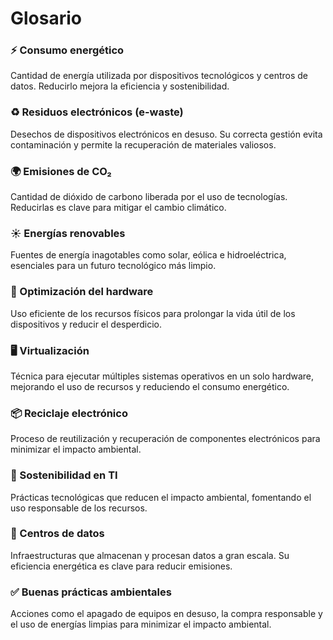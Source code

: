 # Glosario

### ⚡ Consumo energético
  Cantidad de energía utilizada por dispositivos tecnológicos y centros de datos. Reducirlo mejora la eficiencia y sostenibilidad.

### ♻️ Residuos electrónicos (e-waste)
  Desechos de dispositivos electrónicos en desuso. Su correcta gestión evita contaminación y permite la recuperación de materiales valiosos.

### 🌍 Emisiones de CO₂
  Cantidad de dióxido de carbono liberada por el uso de tecnologías. Reducirlas es clave para mitigar el cambio climático.

### ☀️ Energías renovables
  Fuentes de energía inagotables como solar, eólica e hidroeléctrica, esenciales para un futuro tecnológico más limpio.

### 🔧 Optimización del hardware
  Uso eficiente de los recursos físicos para prolongar la vida útil de los dispositivos y reducir el desperdicio.

### 🖥️ Virtualización
  Técnica para ejecutar múltiples sistemas operativos en un solo hardware, mejorando el uso de recursos y reduciendo el consumo energético.

### 📦 Reciclaje electrónico
  Proceso de reutilización y recuperación de componentes electrónicos para minimizar el impacto ambiental.

### 🌱 Sostenibilidad en TI
  Prácticas tecnológicas que reducen el impacto ambiental, fomentando el uso responsable de los recursos.

### 🏢 Centros de datos
  Infraestructuras que almacenan y procesan datos a gran escala. Su eficiencia energética es clave para reducir emisiones.

### ✅ Buenas prácticas ambientales
  Acciones como el apagado de equipos en desuso, la compra responsable y el uso de energías limpias para minimizar el impacto ambiental.
